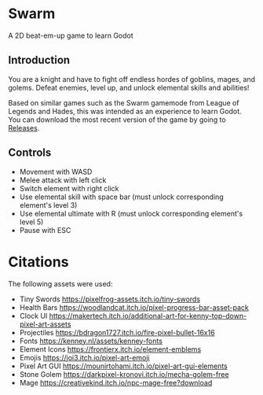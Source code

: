 # Swarm
 A 2D beat-em-up game to learn Godot

 ## Introduction
 You are a knight and have to fight off endless hordes of goblins, mages, and golems. Defeat enemies, level up, and unlock elemental skills and abilities!
 
 Based on similar games such as the Swarm gamemode from League of Legends and Hades, this was intended as an experience to learn Godot. You can download the most recent version of the game by going to [Releases](https://github.com/michlam/swarm/releases).

 ## Controls
 - Movement with WASD
 - Melee attack with left click
 - Switch element with right click
 - Use elemental skill with space bar (must unlock corresponding element's level 3)
 - Use elemental ultimate with R (must unlock corresponding element's level 5)
 - Pause with ESC


# Citations
The following assets were used:
- Tiny Swords  		https://pixelfrog-assets.itch.io/tiny-swords
- Health Bars  		https://woodlandcat.itch.io/pixel-progress-bar-asset-pack
- Clock UI     		https://makertech.itch.io/additional-art-for-kenny-top-down-pixel-art-assets
- Projectiles  		https://bdragon1727.itch.io/fire-pixel-bullet-16x16
- Fonts        		https://kenney.nl/assets/kenney-fonts
- Element Icons		https://frontierx.itch.io/element-emblems
- Emojis       		https://joi3.itch.io/pixel-art-emoji
- Pixel Art GUI     https://mounirtohami.itch.io/pixel-art-gui-elements
- Stone Golem       https://darkpixel-kronovi.itch.io/mecha-golem-free
- Mage              https://creativekind.itch.io/npc-mage-free?download

